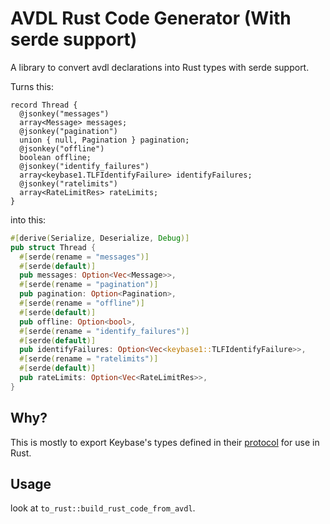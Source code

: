 # AVDL Rust Code Generator (With serde support)

A library to convert avdl declarations into Rust types with serde support.

Turns this:

```avdl
record Thread {
  @jsonkey("messages")
  array<Message> messages;
  @jsonkey("pagination")
  union { null, Pagination } pagination;
  @jsonkey("offline")
  boolean offline;
  @jsonkey("identify_failures")
  array<keybase1.TLFIdentifyFailure> identifyFailures;
  @jsonkey("ratelimits")
  array<RateLimitRes> rateLimits;
}
```

into this:

```rust
#[derive(Serialize, Deserialize, Debug)]
pub struct Thread {
  #[serde(rename = "messages")]
  #[serde(default)]
  pub messages: Option<Vec<Message>>,
  #[serde(rename = "pagination")]
  pub pagination: Option<Pagination>,
  #[serde(rename = "offline")]
  #[serde(default)]
  pub offline: Option<bool>,
  #[serde(rename = "identify_failures")]
  #[serde(default)]
  pub identifyFailures: Option<Vec<keybase1::TLFIdentifyFailure>>,
  #[serde(rename = "ratelimits")]
  #[serde(default)]
  pub rateLimits: Option<Vec<RateLimitRes>>,
}
```

## Why?

This is mostly to export Keybase's types defined in their [protocol](https://github.com/MarcoPolo/keybase-protocol) for use in Rust.

## Usage

look at `to_rust::build_rust_code_from_avdl`.
